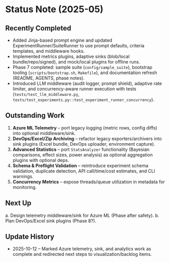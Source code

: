 # Status Note (2025-05)

## Recently Completed
- Added Jinja-based prompt engine and updated ExperimentRunner/SuiteRunner to use prompt defaults, criteria templates, and middleware hooks.
- Implemented metrics plugins, adaptive sinks (blob/local bundle/repo/signed), and mock/local plugins for offline runs.
- Phase 7 completed: sample suite (`config/sample_suite`), bootstrap tooling (`scripts/bootstrap.sh`, `Makefile`), and documentation refresh (README, AGENTS, phase notes).
- Introduced LLM middleware (audit logger, prompt shield), adaptive rate limiter, and concurrency-aware runner execution with tests (`tests/test_llm_middleware.py`, `tests/test_experiments.py::test_experiment_runner_concurrency`).
<!-- UPDATE 2025-10-12: Azure ML telemetry, analytics report sink, and artifact chaining have since been delivered; see `src/elspeth/plugins/llms/middleware_azure.py`, `src/elspeth/plugins/outputs/analytics_report.py`, and `src/elspeth/core/artifact_pipeline.py`. -->

## Outstanding Work
1. **Azure ML Telemetry** – port legacy logging (metric rows, config diffs) into optional middleware/sink.
2. **DevOps/Excel/Zip Archiving** – refactor legacy exporters/archivers into sink plugins (Excel bundle, DevOps uploader, environment capture).
3. **Advanced Statistics** – port `StatsAnalyzer` functionality (Bayesian comparisons, effect sizes, power analysis) as optional aggregation plugins with optional deps.
4. **Schema & Preflight Validation** – reintroduce experiment schema validation, duplicate detection, API call/time/cost estimates, and CLI warnings.
5. **Concurrency Metrics** – expose threads/queue utilization in metadata for monitoring.
<!-- UPDATE 2025-10-12: Items 1–4 are complete; remaining focus is deeper Azure telemetry analytics and advanced visualisations (see `notes/phase6-sinks.md`, `notes/stats-refactor-plan.md`). -->

## Next Up
a. Design telemetry middleware/sink for Azure ML (Phase after safety).
b. Plan DevOps/Excel sink plugins (Phase 8?).
<!-- UPDATE 2025-10-12: Azure telemetry middleware and Excel/ZIP sinks shipped in Phase 6; future roadmap targets additional visualisation/reporting extras. -->

## Update History
- 2025-10-12 – Marked Azure telemetry, sink, and analytics work as complete and redirected next steps to visualization/backlog items.
